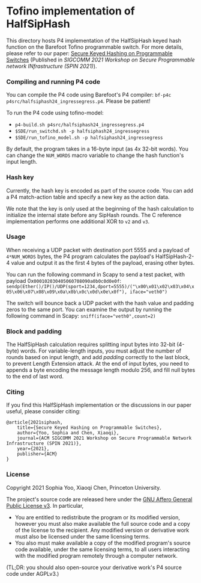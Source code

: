 # Tofino implementation of HalfSipHash

This directory hosts P4 implementation of the HalfSipHash keyed hash function on the Barefoot Tofino programmable switch. For more details, please refer to our paper: [Secure Keyed Hashing on Programmable Switches](https://doi.org/10.1145/3472873.3472881) (Published in *SIGCOMM 2021 Workshop on Secure Programmable network INfrastructure (SPIN 2021)*).

### Compiling and running P4 code

You can compile the P4 code using Barefoot's P4 compiler: `bf-p4c p4src/halfsiphash24_ingressegress.p4`. Please be patient! 

To run the P4 code using tofino-model:
* `p4-build.sh p4src/halfsiphash24_ingressegress.p4`
* `$SDE/run_switchd.sh -p halfsiphash24_ingressegress`
* `$SDE/run_tofino_model.sh -p halfsiphash24_ingressegress`

By default, the program takes in a 16-byte input (as 4x 32-bit words). You can change the `NUM_WORDS` macro variable to change the hash function's input length.

### Hash key

Currently, the hash key is encoded as part of the source code. You can add a P4 match-action table and specify a new key as the action data. 

We note that the key is only used at the beginning of the hash calculation to initialize the internal state before any SipHash rounds. The C reference implementation performs one additional XOR to `v2` and `v3`.

### Usage

When receiving a UDP packet with destination port 5555 and a payload  of `4*NUM_WORDS` bytes, the P4 program calculates the payload's HalfSipHash-2-4 value and output it as the first 4 bytes of the payload, erasing other bytes.

You can run the following command in Scapy to send a test packet, with payload 0x`000102030405060708090a0b0c0d0e0f`:
`sendp(Ether()/IP()/UDP(sport=1234,dport=5555)/("\x00\x01\x02\x03\x04\x05\x06\x07\x08\x09\x0a\x0b\x0c\x0d\x0e\x0f"), iface="veth0")`

The switch will bounce back a UDP packet with the hash value and padding zeros to the same port. You can examine the output by running the following command in Scapy:
`sniff(iface="veth0",count=2)`

### Block and padding

The HalfSipHash calculation requires splitting input bytes into 32-bit (4-byte) words. For variable-length inputs, you must adjust the number of rounds based on input length, and add *padding* correctly to the last block, to prevent Length Extension attack. At the end of input bytes, you need to appends a byte encoding the message length modulo 256, and fill null bytes to the end of last word.

### Citing
If you find this HalfSipHash implementation or the discussions in our paper useful, please consider citing:

    @article{2021siphash,
        title={Secure Keyed Hashing on Programmable Switches},
        author={Yoo, Sophia and Chen, Xiaoqi},
        journal={ACM SIGCOMM 2021 Workshop on Secure Programmable Network Infrastructure (SPIN 2021)},
        year={2021},
        publisher={ACM}
    }

### License

Copyright 2021 Sophia Yoo, Xiaoqi Chen, Princeton University.

The project's source code are released here under the [GNU Affero General Public License v3](https://www.gnu.org/licenses/agpl-3.0.html). In particular,
- You are entitled to redistribute the program or its modified version, however you must also make available the full source code and a copy of the license to the recipient. Any modified version or derivative work must also be licensed under the same licensing terms.
- You also must make available a copy of the modified program's source code available, under the same licensing terms, to all users interacting with the modified program remotely through a computer network.

(TL;DR: you should also open-source your derivative work's P4 source code under AGPLv3.)
